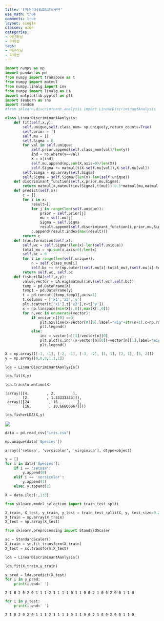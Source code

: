 ```yaml
---
title: '[머신러닝]LDA코드구현'
use_math: true
comments: true
layout: single
classes: wide
categories:
- 머신러닝
- 파이썬
tags:
- 머신러닝
- 파이썬
---
```



```python
import numpy as np
import pandas as pd
from numpy import transpose as t
from numpy import matmul
from numpy.linalg import inv
from numpy import linalg as LA
import matplotlib.pyplot as plt
import seaborn as sns
import random 
#from sklearn.discriminant_analysis import LinearDiscriminantAnalysis
```


```python
class LinearDiscriminantAanlysis:
    def fit(self,x,y):
        self.unique,self.class_num= np.unique(y,return_counts=True)
        self.prior = []
        self.mu = []
        self.Sigma = 0
        for val in self.unique:
            self.prior.append(self.class_num[val]/len(y))
            ind = np.where(y==val)
            X = x[ind]
            self.mu.append(np.sum(X,axis=0)/len(X))
            self.Sigma += matmul(t(X-self.mu[val]),X-self.mu[val])
        self.Simga = np.array(self.Sigma)
        self.Sigma = self.Sigma/(len(x)-len(self.unique))
    def discriminant_function(self,x,prior,mu,Sigma):
        return matmul(x,matmul(inv(Sigma),t(mu)))-0.5*matmul(mu,matmul(inv(Sigma),t(mu)))+np.log(prior)
    def predict(self,x):
        c = []
        for i in x:
            result=[]
            for j in range(len(self.unique)):
                prior = self.prior[j]
                mu = self.mu[j]
                Sigma = self.Sigma
                result.append(self.discriminant_function(i,prior,mu,Sigma))
            c.append(result.index(max(result)))
        return c
    def transformation(self,x):
        self.wc = self.Sigma*(len(x)-len(self.unique))
        total_mu = np.sum(x,axis=0)/len(x)
        self.bc = 0
        for i in range(len(self.unique)):
            n = self.class_num[i]
            self.bc += n*(np.outer((self.mu[i]-total_mu),(self.mu[i]-total_mu)))
        return self.wc, self.bc
    def fisherLDA(self,x,y):
        value,vector = LA.eig(matmul(inv(self.wc),self.bc))
        temp = pd.DataFrame(X)
        temp1 = pd.DataFrame(y)
        t = pd.concat([temp,temp1],axis=1)
        t.columns = ['x1','x2','y']
        plt.scatter(t['x1'],t['x2'],c=t['y'])
        x = np.linspace(min(X[:,0]),max(X[:,0]))
        for n,vec in enumerate(vector):
            if vector[n][0] ==0:
                plt.axvline(x=vector[0][0],label="eig"+str(n+1),c=np.random.rand(3,))
                plt.legend()
            else:
                inc = vector[n][1]/vector[n][0]
                plt.plot(x,inc*(x-vector[n][0])+vector[n][1],label="eig"+str(n+1),c=np.random.rand(3,))
                plt.legend()
```


```python
X = np.array([[-1, -1], [-2, -1], [-3, -2], [1, 1], [2, 1], [3, 2]])
y = np.array([0,0,0,1,1,1])
```


```python
lda = LinearDiscriminantAanlysis()
```


```python
lda.fit(X,y)
```


```python
lda.transformation(X)
```




    (array([[4.        , 2.        ],
            [2.        , 1.33333333]]),
     array([[24.        , 16.        ],
            [16.        , 10.66666667]]))




```python
lda.fisherLDA(X,y)
```

![](http://whdbfla6.github.io/assets/package/output_6_0.png)

```python
data = pd.read_csv("iris.csv")
```


```python
np.unique(data['Species'])
```




    array(['setosa', 'versicolor', 'virginica'], dtype=object)




```python
y = []
for i in data['Species']:
    if i == 'setosa':
        y.append(0)
    elif i == 'versicolor':
        y.append(1)
    else: y.append(2)
```


```python
X = data.iloc[:,1:5]
```


```python
from sklearn.model_selection import train_test_split

X_train, X_test, y_train, y_test = train_test_split(X, y, test_size=0.2, random_state=0)
X_train = np.array(X_train)
X_test = np.array(X_test)
```


```python
from sklearn.preprocessing import StandardScaler

sc = StandardScaler()
X_train = sc.fit_transform(X_train)
X_test = sc.transform(X_test)
```


```python
lda = LinearDiscriminantAanlysis()
```


```python
lda.fit(X_train,y_train)
```


```python
y_pred = lda.predict(X_test)
for i in y_pred:
    print(i,end=' ')
```

    2 1 0 2 0 2 0 1 1 1 2 1 1 1 1 0 1 1 0 0 2 1 0 0 2 0 0 1 1 0 


```python
for i in y_test:
    print(i,end=' ')
```

    2 1 0 2 0 2 0 1 1 1 2 1 1 1 1 0 1 1 0 0 2 1 0 0 2 0 0 1 1 0 
